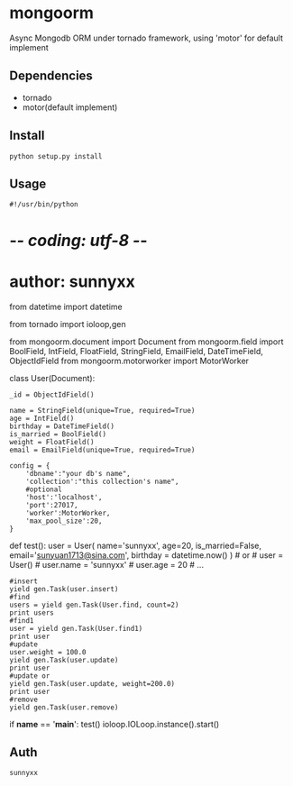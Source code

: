 mongoorm
================
Async Mongodb ORM under tornado framework, using 'motor' for default implement


Dependencies
-----------
* tornado
* motor(default implement)

Install
-----------
    python setup.py install 

Usage
-----------
	#!/usr/bin/python
# -*- coding: utf-8 -*-
# author: sunnyxx
from datetime import datetime

from tornado import ioloop,gen

from mongoorm.document import Document
from mongoorm.field import BoolField, IntField, FloatField, StringField, EmailField, DateTimeField, ObjectIdField
from mongoorm.motorworker import MotorWorker

class User(Document):

	_id = ObjectIdField()

	name = StringField(unique=True, required=True)
	age = IntField()
	birthday = DateTimeField()
	is_married = BoolField()
	weight = FloatField()
	email = EmailField(unique=True, required=True)

	config = {
		'dbname':"your db's name",
		'collection':"this collection's name",
		#optional
		'host':'localhost',
		'port':27017,
		'worker':MotorWorker,
		'max_pool_size':20,
	}
def test():
	user = User(
		name='sunnyxx',
		age=20,
		is_married=False,
		email='sunyuan1713@sina.com',
		birthday = datetime.now()
	)
	# or
	# user = User()
	# user.name = 'sunnyxx'
	# user.age = 20
	# ...

	#insert
	yield gen.Task(user.insert)
	#find
	users = yield gen.Task(User.find, count=2)
	print users
	#find1
	user = yield gen.Task(User.find1)
	print user
	#update
	user.weight = 100.0
	yield gen.Task(user.update)
	print user
	#update or
	yield gen.Task(user.update, weight=200.0)
	print user
	#remove
	yield gen.Task(user.remove)	

if __name__ == '__main__':
	test()
	ioloop.IOLoop.instance().start()


Auth
------------
	sunnyxx
